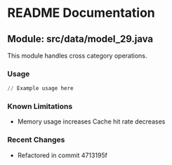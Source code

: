 # README Documentation

## Module: src/data/model_29.java

This module handles cross category operations.

### Usage

```python
// Example usage here
```

### Known Limitations

- Memory usage increases Cache hit rate decreases

### Recent Changes

- Refactored in commit 4713195f
